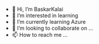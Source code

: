 - 👋 Hi, I’m BaskarKalai
- 👀 I’m interested in learning
- 🌱 I’m currently learning Azure
- 💞️ I’m looking to collaborate on ...
- 📫 How to reach me ...

<!---
baskarkalai/baskarkalai is a ✨ special ✨ repository because its `README.md` (this file) appears on your GitHub profile.
You can click the Preview link to take a look at your changes.
--->
